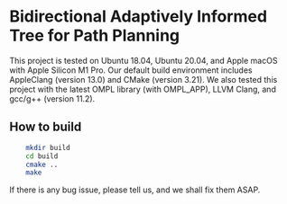 # Bidirectional Adaptively Informed Tree for Path Planning

This project is tested on Ubuntu 18.04, Ubuntu 20.04, and Apple macOS with Apple Silicon M1 Pro. Our default build environment includes AppleClang (version 13.0) and CMake (version 3.21).
We also tested this project with the latest OMPL library (with OMPL_APP),  LLVM Clang, and gcc/g++ (version 11.2).

## How to build
```bash
    mkdir build
    cd build
    cmake ..
    make
```

If there is any bug issue, please tell us, and we shall fix them ASAP.